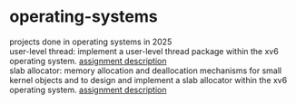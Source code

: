 # operating-systems
projects done in operating systems in 2025  
user-level thread: implement a user-level thread package within the xv6 operating system. [assignment description](./mp1/MP1_2025.pdf)  
slab allocator: memory allocation and deallocation mechanisms for small kernel objects and to design and implement a slab allocator within the xv6 operating system. [assignment description](./mp2/doc/mp2-spec.pdf)
